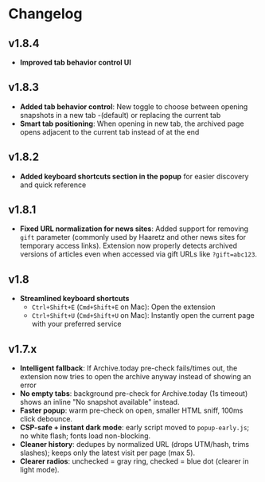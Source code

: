 # Changelog

## v1.8.4

- **Improved tab behavior control UI**

## v1.8.3

- **Added tab behavior control**: New toggle to choose between opening snapshots in a new tab -(default) or replacing the current tab
- **Smart tab positioning**: When opening in new tab, the archived page opens adjacent to the current tab instead of at the end

## v1.8.2
- **Added keyboard shortcuts section in the popup** for easier discovery and quick reference

## v1.8.1
- **Fixed URL normalization for news sites**: Added support for removing `gift` parameter (commonly used by Haaretz and other news sites for temporary access links). Extension now properly detects archived versions of articles even when accessed via gift URLs like `?gift=abc123`.

## v1.8
- **Streamlined keyboard shortcuts**  
  - `Ctrl+Shift+E` (`Cmd+Shift+E` on Mac): Open the extension  
  - `Ctrl+Shift+U` (`Cmd+Shift+U` on Mac): Instantly open the current page with your preferred service  

## v1.7.x
- **Intelligent fallback**: If Archive.today pre-check fails/times out, the extension now tries to open the archive anyway instead of showing an error
- **No empty tabs**: background pre-check for Archive.today (1s timeout) shows an inline "No snapshot available" instead.  
- **Faster popup**: warm pre-check on open, smaller HTML sniff, 100ms click debounce.  
- **CSP-safe + instant dark mode**: early script moved to `popup-early.js`; no white flash; fonts load non-blocking.  
- **Cleaner history**: dedupes by normalized URL (drops UTM/hash, trims slashes); keeps only the latest visit per page (max 5).  
- **Clearer radios**: unchecked = gray ring, checked = blue dot (clearer in light mode).
